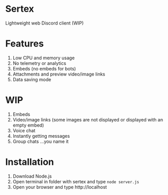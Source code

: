 # Sertex
Lightweight web Discord client (WIP)

# Features
1. Low CPU and memory usage
2. No telemetry or analytics
3. Embeds (no embeds for bots)
4. Attachments and preview video/image links
5. Data saving mode

# WIP
1. Embeds
2. Video/image links (some images are not displayed or displayed with an empty embed)
3. Voice chat
4. Instantly getting messages
5. Group chats 
...you name it

# Installation
1. Download Node.js
2. Open terminal in folder with sertex and type `node server.js`
3. Open your browser and type http://localhost
